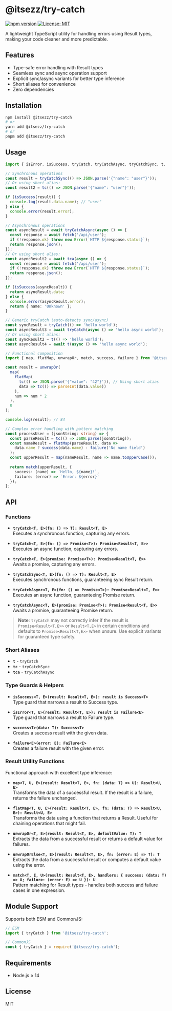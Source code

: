 # @itsezz/try-catch

[![npm version](https://img.shields.io/npm/v/@itsezz/try-catch.svg)](https://www.npmjs.com/package/@itsezz/try-catch)
[![License: MIT](https://img.shields.io/badge/License-MIT-blue.svg)](https://opensource.org/licenses/MIT)

A lightweight TypeScript utility for handling errors using Result types, making your code cleaner and more predictable.

## Features

- Type-safe error handling with Result types
- Seamless sync and async operation support
- Explicit sync/async variants for better type inference
- Short aliases for convenience
- Zero dependencies

## Installation

```bash
npm install @itsezz/try-catch
# or
yarn add @itsezz/try-catch
# or
pnpm add @itsezz/try-catch
```

## Usage

```typescript
import { isError, isSuccess, tryCatch, tryCatchAsync, tryCatchSync, t, tc, tca } from '@itsezz/try-catch';

// Synchronous operations
const result = tryCatchSync(() => JSON.parse('{"name": "user"}'));
// Or using short alias:
const result2 = tc(() => JSON.parse('{"name": "user"}'));

if (isSuccess(result)) {
  console.log(result.data.name); // "user"
} else {
  console.error(result.error);
}

// Asynchronous operations
const asyncResult = await tryCatchAsync(async () => {
  const response = await fetch('/api/user');
  if (!response.ok) throw new Error(`HTTP ${response.status}`);
  return response.json();
});
// Or using short alias:
const asyncResult2 = await tca(async () => {
  const response = await fetch('/api/user');
  if (!response.ok) throw new Error(`HTTP ${response.status}`);
  return response.json();
});

if (isSuccess(asyncResult)) {
  return asyncResult.data;
} else {
  console.error(asyncResult.error);
  return { name: 'Unknown' };
}

// Generic tryCatch (auto-detects sync/async)
const syncResult = tryCatch(() => 'hello world');
const asyncResult3 = await tryCatch(async () => 'hello async world');
// Or using short alias:
const syncResult2 = t(() => 'hello world');
const asyncResult4 = await t(async () => 'hello async world');

// Functional composition
import { map, flatMap, unwrapOr, match, success, failure } from '@itsezz/try-catch';

const result = unwrapOr(
  map(
    flatMap(
      tc(() => JSON.parse('{"value": "42"}')), // Using short alias
      data => tc(() => parseInt(data.value))
    ),
    num => num * 2
  ),
  0
);

console.log(result); // 84

// Complex error handling with pattern matching
const processUser = (jsonString: string) => {
  const parseResult = tc(() => JSON.parse(jsonString));
  const nameResult = flatMap(parseResult, data => 
    data.name ? success(data.name) : failure('No name field')
  );
  const upperResult = map(nameResult, name => name.toUpperCase());
  
  return match(upperResult, {
    success: (name) => `Hello, ${name}!`,
    failure: (error) => `Error: ${error}`
  });
};
```

## API

### Functions

- **`tryCatch<T, E>(fn: () => T): Result<T, E>`**  
  Executes a synchronous function, capturing any errors.

- **`tryCatch<T, E>(fn: () => Promise<T>): Promise<Result<T, E>>`**  
  Executes an async function, capturing any errors.

- **`tryCatch<T, E>(promise: Promise<T>): Promise<Result<T, E>>`**  
  Awaits a promise, capturing any errors.

- **`tryCatchSync<T, E>(fn: () => T): Result<T, E>`**  
  Executes synchronous functions, guaranteeing sync Result return.

- **`tryCatchAsync<T, E>(fn: () => Promise<T>): Promise<Result<T, E>>`**  
  Executes an async function, guaranteeing Promise<Result> return.

- **`tryCatchAsync<T, E>(promise: Promise<T>): Promise<Result<T, E>>`**  
  Awaits a promise, guaranteeing Promise<Result> return.

> **Note**: `tryCatch` may not correctly infer if the result is `Promise<Result<T,E>>` or `Result<T,E>` in certain conditions and defaults to `Promise<Result<T,E>>` when unsure. Use explicit variants for guaranteed type safety.

### Short Aliases

- **`t`** - `tryCatch`
- **`tc`** - `tryCatchSync`  
- **`tca`** - `tryCatchAsync`

### Type Guards & Helpers

- **`isSuccess<T, E>(result: Result<T, E>): result is Success<T>`**  
  Type guard that narrows a result to Success type.

- **`isError<T, E>(result: Result<T, E>): result is Failure<E>`**  
  Type guard that narrows a result to Failure type.

- **`success<T>(data: T): Success<T>`**  
  Creates a success result with the given data.
  
- **`failure<E>(error: E): Failure<E>`**  
  Creates a failure result with the given error.

### Result Utility Functions

Functional approach with excellent type inference:

- **`map<T, U, E>(result: Result<T, E>, fn: (data: T) => U): Result<U, E>`**  
  Transforms the data of a successful result. If the result is a failure, returns the failure unchanged.

- **`flatMap<T, U, E>(result: Result<T, E>, fn: (data: T) => Result<U, E>): Result<U, E>`**  
  Transforms the data using a function that returns a Result. Useful for chaining operations that might fail.

- **`unwrapOr<T, E>(result: Result<T, E>, defaultValue: T): T`**  
  Extracts the data from a successful result or returns a default value for failures.

- **`unwrapOrElse<T, E>(result: Result<T, E>, fn: (error: E) => T): T`**  
  Extracts the data from a successful result or computes a default value using the error.

- **`match<T, E, U>(result: Result<T, E>, handlers: { success: (data: T) => U; failure: (error: E) => U }): U`**  
  Pattern matching for Result types - handles both success and failure cases in one expression.

## Module Support

Supports both ESM and CommonJS:

```javascript
// ESM
import { tryCatch } from '@itsezz/try-catch';

// CommonJS
const { tryCatch } = require('@itsezz/try-catch');
```

## Requirements

- Node.js ≥ 14

## License

MIT
